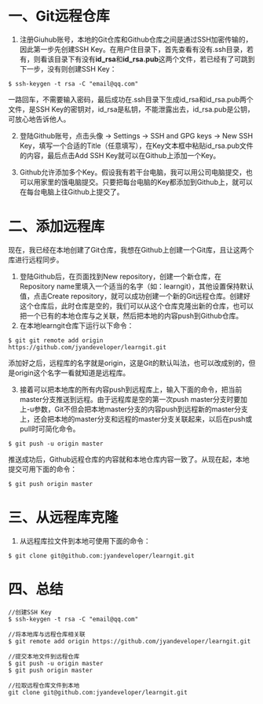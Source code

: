 # 一、Git远程仓库
1. 注册Giuhub账号，本地的Git仓库和Github仓库之间是通过SSH加密传输的，因此第一步先创建SSH Key。在用户住目录下，首先查看有没有.ssh目录，若有，则看该目录下有没有**id_rsa**和**id_rsa.pub**这两个文件，若已经有了可跳到下一步，没有则创建SSH Key：
```
$ ssh-keygen -t rsa -C "email@qq.com"
``` 

一路回车，不需要输入密码，最后成功在.ssh目录下生成id_rsa和id_rsa.pub两个文件，是SSH Key的密钥对，id_rsa是私钥，不能泄露出去，id_rsa.pub是公钥，可放心地告诉他人。

2. 登陆Github账号，点击头像 -> Settings -> SSH and GPG keys -> New SSH Key，填写一个合适的Title（任意填写），在Key文本框中粘贴id_rsa.pub文件的内容，最后点击Add SSH Key就可以在Github上添加一个Key。

3. Github允许添加多个Key。假设我有若干台电脑，我可以用公司电脑提交，也可以用家里的饿电脑提交。只要把每台电脑的Key都添加到Github上，就可以在每台电脑上往Github上提交了。

# 二、添加远程库
现在，我已经在本地创建了Git仓库，我想在Github上创建一个Git库，且让这两个库进行远程同步。

1. 登陆Github后，在页面找到New repository，创建一个新仓库，在Repository name里填入一个适当的名字（如：learngit），其他设置保持默认值，点击Create repository，就可以成功创建一个新的Git远程仓库。创建好这个仓库后，此时仓库是空的，我们可以从这个仓库克隆出新的仓库，也可以把一个已有的本地仓库与之关联，然后把本地的内容push到Github仓库。</br>
2. 在本地learngit仓库下运行以下命令：
```
$ git git remote add origin https://github.com/jyandeveloper/learngit.git
``` 
	
添加好之后，远程库的名字就是origin，这是Git的默认叫法，也可以改成别的，但是origin这个名字一看就知道是远程库。

3. 接着可以把本地库的所有内容push到远程库上，输入下面的命令，把当前master分支推送到远程。由于远程库是空的第一次push master分支时要加上-u参数，Git不但会把本地master分支的内容push到远程新的master分支上，还会把本地的master分支和远程的master分支关联起来，以后在push或pull时可简化命令。
```
$ git push -u origin master
```

推送成功后，Github远程仓库的内容就和本地仓库内容一致了。从现在起，本地提交可用下面的命令：</br>
```
$ git push origin master
```

# 三、从远程库克隆
1. 从远程库拉文件到本地可使用下面的命令：
```
$ git clone git@github.com:jyandeveloper/learngit.git
```

# 四、总结
```
//创建SSH Key
$ ssh-keygen -t rsa -C "email@qq.com"

//将本地库与远程仓库相关联
$ git remote add origin https://github.com/jyandeveloper/learngit.git

//提交本地文件到远程仓库
$ git push -u origin master
$ git push origin master

//拉取远程仓库文件到本地
git clone git@github.com:jyandeveloper/learngit.git
```

